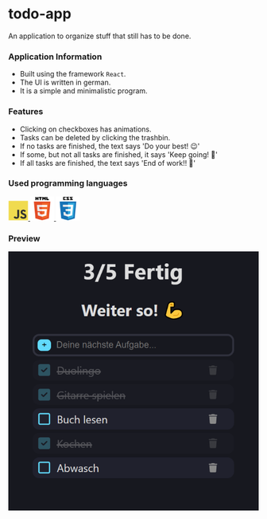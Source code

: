 # todo-app
An application to organize stuff that still has to be done.

### Application Information
* Built using the framework `React`.
* The UI is written in german.
* It is a simple and minimalistic program.

### Features
* Clicking on checkboxes has animations.
* Tasks can be deleted by clicking the trashbin.
* If no tasks are finished, the text says 'Do your best! 😉'
* If some, but not all tasks are finished, it says 'Keep going! 💪'
* If all tasks are finished, the text says 'End of work!! 🍻'

<h3 align="left">Used programming languages</h3>
<a href="https://developer.mozilla.org/en-US/docs/Web/JavaScript" target="_blank" rel="noreferrer"> <img src="https://raw.githubusercontent.com/devicons/devicon/master/icons/javascript/javascript-original.svg" alt="javascript" width="40" height="40"/> </a>
<a href="https://www.w3.org/html/" target="_blank" rel="noreferrer"> <img src="https://raw.githubusercontent.com/devicons/devicon/master/icons/html5/html5-original-wordmark.svg" alt="html5" width="48" height="48"/> </a>
<a href="https://www.w3schools.com/css/" target="_blank" rel="noreferrer"> <img src="https://raw.githubusercontent.com/devicons/devicon/master/icons/css3/css3-original-wordmark.svg" alt="css3" width="48" height="48"/> </a>

### Preview
<img align="left" alt="Coding" width="600" src="./anwendungsbeispiel.png">
